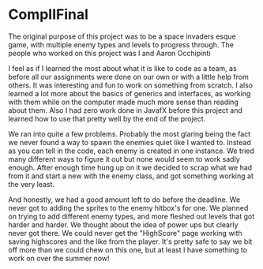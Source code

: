 # CompIIFinal
The original purpose of this project was to be a space invaders esque game, with multiple enemy types and levels to progress through.
The people who worked on this project was I and Aaron Occhipinti 

I feel as if I learned the most about what it is like to code as a team, as before all our assignments were done on our own or with a 
little help from others. It was interesting and fun to work on something from scratch. I also learned a lot more about the basics of 
generics and interfaces, as working with them while on the computer made much more sense than reading about them. Also I had zero work
done in JavafX before this project and learned how to use that pretty well by the end of the project.

We ran into quite a few problems. Probably the most glaring being the fact we never found a way to spawn the enemies quiet like I wanted 
to. Instead as you can tell in the code, each enemy is created in one instance. We tried many different ways to figure it out but none 
would seem to work sadly enough. After enough time hung up on it we decided to scrap what we had from it and start a new with the enemy
class, and got something working at the very least.

And honestly, we had a good amount left to do before the deadline. We never got to adding the sprites to the enemy hitbox's for one. We 
planned on trying to add different enemy types, and more fleshed out levels that got harder and harder. We thought about the idea of power
ups but clearly never got there. We could never get the "HighScore" page working with saving highscores and the like from the player. It's
pretty safe to say we bit off more than we could chew on this one, but at least I have something to work on over the summer now!
